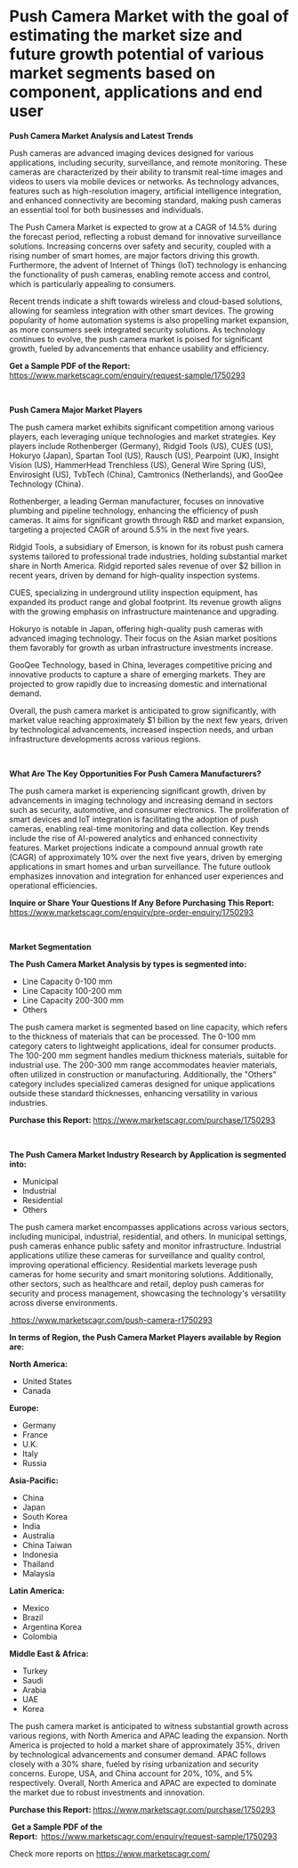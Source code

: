 <p><h1>Push Camera Market with the goal of estimating the market size and future growth potential of various market segments based on component, applications and end user</h1></p><p><strong>Push Camera Market Analysis and Latest Trends</strong></p>
<p><p>Push cameras are advanced imaging devices designed for various applications, including security, surveillance, and remote monitoring. These cameras are characterized by their ability to transmit real-time images and videos to users via mobile devices or networks. As technology advances, features such as high-resolution imagery, artificial intelligence integration, and enhanced connectivity are becoming standard, making push cameras an essential tool for both businesses and individuals.</p><p>The Push Camera Market is expected to grow at a CAGR of 14.5% during the forecast period, reflecting a robust demand for innovative surveillance solutions. Increasing concerns over safety and security, coupled with a rising number of smart homes, are major factors driving this growth. Furthermore, the advent of Internet of Things (IoT) technology is enhancing the functionality of push cameras, enabling remote access and control, which is particularly appealing to consumers.</p><p>Recent trends indicate a shift towards wireless and cloud-based solutions, allowing for seamless integration with other smart devices. The growing popularity of home automation systems is also propelling market expansion, as more consumers seek integrated security solutions. As technology continues to evolve, the push camera market is poised for significant growth, fueled by advancements that enhance usability and efficiency.</p></p>
<p><strong>Get a Sample PDF of the Report:&nbsp;</strong> <a href="https://www.marketscagr.com/enquiry/request-sample/1750293?utm_campaign=2235&utm_medium=2&utm_source=Github&utm_content=ia&utm_term=19022025&utm_id=push-camera">https://www.marketscagr.com/enquiry/request-sample/1750293</a></p>
<p>&nbsp;</p>
<p><strong>Push Camera Major Market Players</strong></p>
<p><p>The push camera market exhibits significant competition among various players, each leveraging unique technologies and market strategies. Key players include Rothenberger (Germany), Ridgid Tools (US), CUES (US), Hokuryo (Japan), Spartan Tool (US), Rausch (US), Pearpoint (UK), Insight Vision (US), HammerHead Trenchless (US), General Wire Spring (US), Envirosight (US), TvbTech (China), Camtronics (Netherlands), and GooQee Technology (China).</p><p>Rothenberger, a leading German manufacturer, focuses on innovative plumbing and pipeline technology, enhancing the efficiency of push cameras. It aims for significant growth through R&D and market expansion, targeting a projected CAGR of around 5.5% in the next five years.</p><p>Ridgid Tools, a subsidiary of Emerson, is known for its robust push camera systems tailored to professional trade industries, holding substantial market share in North America. Ridgid reported sales revenue of over $2 billion in recent years, driven by demand for high-quality inspection systems.</p><p>CUES, specializing in underground utility inspection equipment, has expanded its product range and global footprint. Its revenue growth aligns with the growing emphasis on infrastructure maintenance and upgrading.</p><p>Hokuryo is notable in Japan, offering high-quality push cameras with advanced imaging technology. Their focus on the Asian market positions them favorably for growth as urban infrastructure investments increase.</p><p>GooQee Technology, based in China, leverages competitive pricing and innovative products to capture a share of emerging markets. They are projected to grow rapidly due to increasing domestic and international demand.</p><p>Overall, the push camera market is anticipated to grow significantly, with market value reaching approximately $1 billion by the next few years, driven by technological advancements, increased inspection needs, and urban infrastructure developments across various regions.</p></p>
<p>&nbsp;</p>
<p><strong>What Are The Key Opportunities For Push Camera Manufacturers?</strong></p>
<p><p>The push camera market is experiencing significant growth, driven by advancements in imaging technology and increasing demand in sectors such as security, automotive, and consumer electronics. The proliferation of smart devices and IoT integration is facilitating the adoption of push cameras, enabling real-time monitoring and data collection. Key trends include the rise of AI-powered analytics and enhanced connectivity features. Market projections indicate a compound annual growth rate (CAGR) of approximately 10% over the next five years, driven by emerging applications in smart homes and urban surveillance. The future outlook emphasizes innovation and integration for enhanced user experiences and operational efficiencies.</p></p>
<p><strong>Inquire or Share Your Questions If Any Before Purchasing This Report:</strong> <a href="https://www.marketscagr.com/enquiry/pre-order-enquiry/1750293?utm_campaign=2235&utm_medium=2&utm_source=Github&utm_content=ia&utm_term=19022025&utm_id=push-camera">https://www.marketscagr.com/enquiry/pre-order-enquiry/1750293</a></p>
<p>&nbsp;</p>
<p><strong>Market Segmentation</strong></p>
<p><strong>The Push Camera Market Analysis by types is segmented into:</strong></p>
<p><ul><li>Line Capacity 0-100 mm</li><li>Line Capacity 100-200 mm</li><li>Line Capacity 200-300 mm</li><li>Others</li></ul></p>
<p><p>The push camera market is segmented based on line capacity, which refers to the thickness of materials that can be processed. The 0-100 mm category caters to lightweight applications, ideal for consumer products. The 100-200 mm segment handles medium thickness materials, suitable for industrial use. The 200-300 mm range accommodates heavier materials, often utilized in construction or manufacturing. Additionally, the "Others" category includes specialized cameras designed for unique applications outside these standard thicknesses, enhancing versatility in various industries.</p></p>
<p><strong>Purchase this Report:&nbsp;</strong><a href="https://www.marketscagr.com/purchase/1750293?utm_campaign=2235&utm_medium=2&utm_source=Github&utm_content=ia&utm_term=19022025&utm_id=push-camera">https://www.marketscagr.com/purchase/1750293</a></p>
<p>&nbsp;</p>
<p><strong>The Push Camera Market Industry Research by Application is segmented into:</strong></p>
<p><ul><li>Municipal</li><li>Industrial</li><li>Residential</li><li>Others</li></ul></p>
<p><p>The push camera market encompasses applications across various sectors, including municipal, industrial, residential, and others. In municipal settings, push cameras enhance public safety and monitor infrastructure. Industrial applications utilize these cameras for surveillance and quality control, improving operational efficiency. Residential markets leverage push cameras for home security and smart monitoring solutions. Additionally, other sectors, such as healthcare and retail, deploy push cameras for security and process management, showcasing the technology's versatility across diverse environments.</p></p>
<p><a href="https://www.marketscagr.com/push-camera-r1750293?utm_campaign=2235&utm_medium=2&utm_source=Github&utm_content=ia&utm_term=19022025&utm_id=push-camera">&nbsp;https://www.marketscagr.com/push-camera-r1750293</a></p>
<p><strong>In terms of Region, the Push Camera Market Players available by Region are:</strong></p>
<p>
    <p> <strong> North America: </strong>
        <ul>
            <li>United States</li>
            <li>Canada</li>
        </ul>
        </p> 
    <p> <strong> Europe: </strong>
        <ul>
            <li>Germany</li>
            <li>France</li>
            <li>U.K.</li>
            <li>Italy</li>
            <li>Russia</li>
        </ul>
        </p> 
    <p> <strong> Asia-Pacific: </strong>
        <ul>
            <li>China</li>
            <li>Japan</li>
            <li>South Korea</li>
            <li>India</li>
            <li>Australia</li>
            <li>China Taiwan</li>
            <li>Indonesia</li>
            <li>Thailand</li>
            <li>Malaysia</li>
        </ul>
        </p> 
    <p> <strong> Latin America: </strong>
        <ul>
            <li>Mexico</li>
            <li>Brazil</li>
            <li>Argentina Korea</li>
            <li>Colombia</li>
        </ul>
        </p> 
    <p> <strong> Middle East & Africa: </strong>
        <ul>
            <li>Turkey</li>
            <li>Saudi</li>
            <li>Arabia</li>
            <li>UAE</li>
            <li>Korea</li>
        </ul>
    </p>
    </p>
<p><p>The push camera market is anticipated to witness substantial growth across various regions, with North America and APAC leading the expansion. North America is projected to hold a market share of approximately 35%, driven by technological advancements and consumer demand. APAC follows closely with a 30% share, fueled by rising urbanization and security concerns. Europe, USA, and China account for 20%, 10%, and 5% respectively. Overall, North America and APAC are expected to dominate the market due to robust investments and innovation.</p></p>
<p><strong>Purchase this Report: </strong><a href="https://www.marketscagr.com/purchase/1750293?utm_campaign=2235&utm_medium=2&utm_source=Github&utm_content=ia&utm_term=19022025&utm_id=push-camera">https://www.marketscagr.com/purchase/1750293</a></p>
<p>&nbsp;<strong>Get a Sample PDF of the Report:&nbsp;&nbsp;</strong><a href="https://www.marketscagr.com/enquiry/request-sample/1750293?utm_campaign=2235&utm_medium=2&utm_source=Github&utm_content=ia&utm_term=19022025&utm_id=push-camera">https://www.marketscagr.com/enquiry/request-sample/1750293</a></p>
<p><strong></strong></p>
<p>Check more reports on <a href="https://www.marketscagr.com/?utm_campaign=2235&utm_medium=2&utm_source=Github&utm_content=ia&utm_term=19022025&utm_id=push-camera">https://www.marketscagr.com/</a></p>
